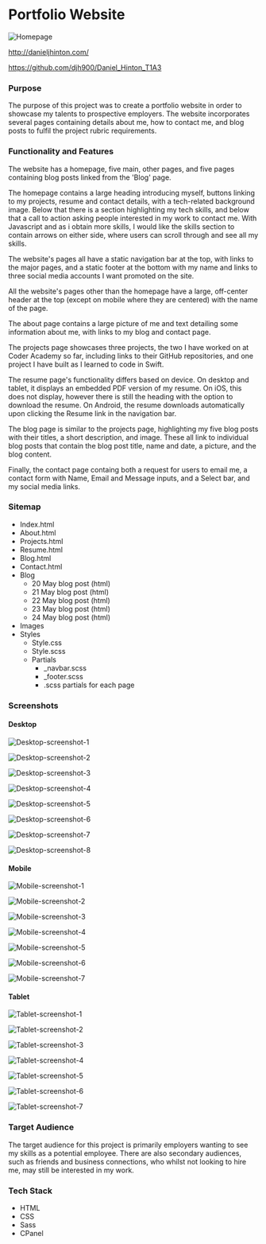 # Portfolio Website

![Homepage](./docs/homepage-screenshot.png)

http://danieljhinton.com/

https://github.com/djh900/Daniel_Hinton_T1A3

### Purpose

The purpose of this project was to create a portfolio website in order to showcase my talents to prospective employers.
The website incorporates several pages containing details about me, how to contact me, and blog posts to fulfil the project rubric requirements.

### Functionality and Features

The website has a homepage, five main, other pages, and five pages containing blog posts linked from the 'Blog' page.

The homepage contains a large heading introducing myself, buttons linking to my projects, resume and contact details, with a tech-related background image. Below that there is a section highlighting my tech skills, and below that a call to action asking people interested in my work to contact me. With Javascript and as i obtain more skills, I would like the skills section to contain arrows on either side, where users can scroll through and see all my skills.

The website's pages all have a static navigation bar at the top, with links to the major pages, and a static footer at the bottom with my name and links to three social media accounts I want promoted on the site.

All the website's pages other than the homepage have a large, off-center header at the top (except on mobile where they are centered) with the name of the page.

The about page contains a large picture of me and text detailing some information about me, with links to my blog and contact page.

The projects page showcases three projects, the two I have worked on at Coder Academy so far, including links to their GitHub repositories, and one project I have built as I learned to code in Swift.

The resume page's functionality differs based on device. On desktop and tablet, it displays an embedded PDF version of my resume. On iOS, this does not display, however there is still the heading with the option to download the resume. On Android, the resume downloads automatically upon clicking the Resume link in the navigation bar.

The blog page is similar to the projects page, highlighting my five blog posts with their titles, a short description, and image. These all link to individual blog posts that contain the blog post title, name and date, a picture, and the blog content.

Finally, the contact page containg both a request for users to email me, a contact form with Name, Email and Message inputs, and a Select bar, and my social media links.

### Sitemap

- Index.html
- About.html
- Projects.html
- Resume.html
- Blog.html
- Contact.html
- Blog
  - 20 May blog post (html)
  - 21 May blog post (html)
  - 22 May blog post (html)
  - 23 May blog post (html)
  - 24 May blog post (html)
- Images
- Styles
  - Style.css
  - Style.scss
  - Partials
    - \_navbar.scss
    - \_footer.scss
    - .scss partials for each page

### Screenshots

#### Desktop

![Desktop-screenshot-1](./docs/screenshot-1.png)

![Desktop-screenshot-2](./docs/screenshot-2.png)

![Desktop-screenshot-3](./docs/screenshot-3.png)

![Desktop-screenshot-4](./docs/screenshot-4.png)

![Desktop-screenshot-5](./docs/screenshot-5.png)

![Desktop-screenshot-6](./docs/screenshot-6.png)

![Desktop-screenshot-7](./docs/screenshot-7.png)

![Desktop-screenshot-8](./docs/screenshot-8.png)

#### Mobile

![Mobile-screenshot-1](./docs/screenshot-9.png)

![Mobile-screenshot-2](./docs/screenshot-10.png)

![Mobile-screenshot-3](./docs/screenshot-11.png)

![Mobile-screenshot-4](./docs/screenshot-12.png)

![Mobile-screenshot-5](./docs/screenshot-13.png)

![Mobile-screenshot-6](./docs/screenshot-13.5.png)

![Mobile-screenshot-7](./docs/screenshot-14.png)

#### Tablet

![Tablet-screenshot-1](./docs/screenshot-15.png)

![Tablet-screenshot-2](./docs/screenshot-16.png)

![Tablet-screenshot-3](./docs/screenshot-17.png)

![Tablet-screenshot-4](./docs/screenshot-18.png)

![Tablet-screenshot-5](./docs/screenshot-19.png)

![Tablet-screenshot-6](./docs/screenshot-20.png)

![Tablet-screenshot-7](./docs/screenshot-21.png)

### Target Audience

The target audience for this project is primarily employers wanting to see my skills as a potential employee.
There are also secondary audiences, such as friends and business connections, who whilst not looking to hire me, may still be interested in my work.

### Tech Stack

- HTML
- CSS
- Sass
- CPanel

